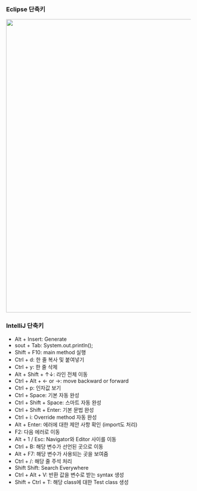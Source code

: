 ### Eclipse 단축키
<img src=https://user-images.githubusercontent.com/65876994/94232099-3fb46c00-ff40-11ea-802c-9018713534aa.PNG height=800>

### IntelliJ 단축키
- Alt + Insert: Generate
- sout + Tab: System.out.println();
- Shift + F10: main method 실행
- Ctrl + d: 한 줄 복사 및 붙여넣기
- Ctrl + y: 한 줄 삭제
- Alt + Shift + ↑↓: 라인 전체 이동
- Ctrl + Alt + <- or ->: move backward or forward
- Ctrl + p: 인자값 보기
- Ctrl + Space: 기본 자동 완성
- Ctrl + Shift + Space: 스마트 자동 완성
- Ctrl + Shift + Enter: 기본 문법 완성
- Ctrl + i: Override method 자동 완성
- Alt + Enter: 에러에 대한 제안 사항 확인 (import도 처리)
- F2: 다음 에러로 이동
- Alt + 1 / Esc: Navigator와 Editor 사이를 이동
- Ctrl + B: 해당 변수가 선언된 곳으로 이동
- Alt + F7: 해당 변수가 사용되는 곳을 보여줌
- Ctrl + /: 해당 줄 주석 처리
- Shift Shift: Search Everywhere
- Ctrl + Alt + V: 반환 값을 변수로 받는 syntax 생성
- Shift + Ctrl + T: 해당 class에 대한 Test class 생성
